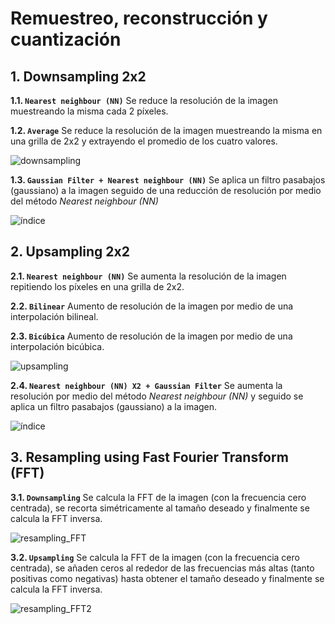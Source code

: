 # Remuestreo, reconstrucción y cuantización

## 1. Downsampling 2x2

**1.1. `Nearest neighbour (NN)`** Se reduce la resolución de la imagen muestreando la misma cada 2 píxeles.

**1.2. `Average`** Se reduce la resolución de la imagen muestreando la misma en una grilla de 2x2 y extrayendo el promedio de los cuatro valores.

![downsampling](https://user-images.githubusercontent.com/71833624/188714758-019ce1e5-b3bc-4ffa-8987-8acf1aa47071.png)

**1.3. `Gaussian Filter + Nearest neighbour (NN)`** Se aplica un filtro pasabajos (gaussiano) a la imagen seguido de una reducción de resolución por medio del método *Nearest neighbour (NN)*

![índice](https://user-images.githubusercontent.com/71833624/188710883-413e1ed3-1fd4-4515-b9b4-c99bb6735df4.png)

## 2. Upsampling 2x2

**2.1. `Nearest neighbour (NN)`** Se aumenta la resolución de la imagen repitiendo los píxeles en una grilla de 2x2.

**2.2. `Bilinear`** Aumento de resolución de la imagen por medio de una interpolación bilineal.

**2.3. `Bicúbica`** Aumento de resolución de la imagen por medio de una interpolación bicúbica.

![upsampling](https://user-images.githubusercontent.com/71833624/188713850-0ef164a9-1c62-4898-b988-40452cdc87c4.png)

**2.4. `Nearest neighbour (NN) X2 + Gaussian Filter`** Se aumenta la resolución por medio del método *Nearest neighbour (NN)* y seguido se aplica un filtro pasabajos (gaussiano) a la imagen.

![índice](https://user-images.githubusercontent.com/71833624/188715441-c3d47c9f-0690-4fc8-9d91-775d11cc9b94.png)

## 3. Resampling using Fast Fourier Transform (FFT)

**3.1. `Downsampling`** Se calcula la FFT de la imagen (con la frecuencia cero centrada), se recorta simétricamente al tamaño deseado y finalmente se calcula la FFT inversa.

![resampling_FFT](https://user-images.githubusercontent.com/71833624/188717027-ab23f4e6-1075-4f45-b9e9-9d8757289d6c.png)

**3.2. `Upsampling`** Se calcula la FFT de la imagen (con la frecuencia cero centrada), se añaden ceros al rededor de las frecuencias más altas (tanto positivas como negativas) hasta obtener el tamaño deseado y finalmente se calcula la FFT inversa.

![resampling_FFT2](https://user-images.githubusercontent.com/71833624/188718738-315774b8-ced9-4f0a-a6a6-08e139a0be77.png)
